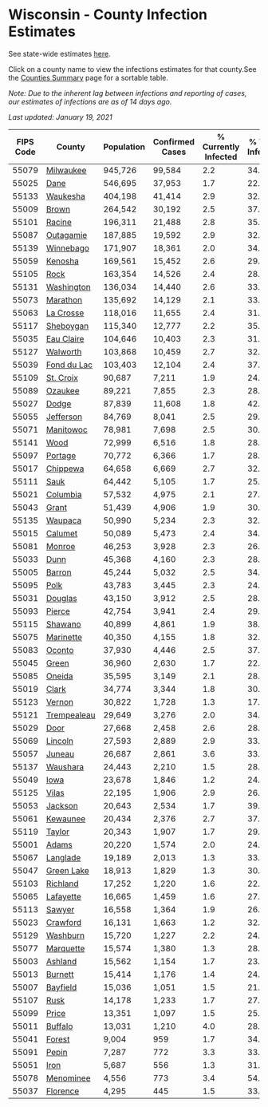# Wisconsin - County Infection Estimates

See state-wide estimates [here](/infections/us-wi).

Click on a county name to view the infections estimates for that county.See the [Counties Summary](/infections/summary-counties) page for a sortable table.

*Note: Due to the inherent lag between infections and reporting of cases, our estimates of infections are as of 14 days ago.*

*Last updated: January 19, 2021*

|   FIPS Code |                     County |   Population |   Confirmed Cases |   % Currently Infected |   % Total Infected |
|-------------|----------------------------|--------------|-------------------|------------------------|--------------------|
|       55079 |     [Milwaukee](milwaukee) |      945,726 |            99,584 |                    2.2 |               34.7 |
|       55025 |               [Dane](dane) |      546,695 |            37,953 |                    1.7 |               22.2 |
|       55133 |       [Waukesha](waukesha) |      404,198 |            41,414 |                    2.9 |               32.4 |
|       55009 |             [Brown](brown) |      264,542 |            30,192 |                    2.5 |               37.7 |
|       55101 |           [Racine](racine) |      196,311 |            21,488 |                    2.8 |               35.6 |
|       55087 |     [Outagamie](outagamie) |      187,885 |            19,592 |                    2.9 |               32.9 |
|       55139 |     [Winnebago](winnebago) |      171,907 |            18,361 |                    2.0 |               34.1 |
|       55059 |         [Kenosha](kenosha) |      169,561 |            15,452 |                    2.6 |               29.8 |
|       55105 |               [Rock](rock) |      163,354 |            14,526 |                    2.4 |               28.4 |
|       55131 |   [Washington](washington) |      136,034 |            14,440 |                    2.6 |               33.7 |
|       55073 |       [Marathon](marathon) |      135,692 |            14,129 |                    2.1 |               33.0 |
|       55063 |     [La Crosse](la-crosse) |      118,016 |            11,655 |                    2.4 |               31.1 |
|       55117 |     [Sheboygan](sheboygan) |      115,340 |            12,777 |                    2.2 |               35.3 |
|       55035 |   [Eau Claire](eau-claire) |      104,646 |            10,403 |                    2.3 |               31.4 |
|       55127 |       [Walworth](walworth) |      103,868 |            10,459 |                    2.7 |               32.2 |
|       55039 | [Fond du Lac](fond-du-lac) |      103,403 |            12,104 |                    2.4 |               37.4 |
|       55109 |     [St. Croix](st.-croix) |       90,687 |             7,211 |                    1.9 |               24.9 |
|       55089 |         [Ozaukee](ozaukee) |       89,221 |             7,855 |                    2.3 |               28.1 |
|       55027 |             [Dodge](dodge) |       87,839 |            11,608 |                    1.8 |               42.2 |
|       55055 |     [Jefferson](jefferson) |       84,769 |             8,041 |                    2.5 |               29.9 |
|       55071 |     [Manitowoc](manitowoc) |       78,981 |             7,698 |                    2.5 |               30.7 |
|       55141 |               [Wood](wood) |       72,999 |             6,516 |                    1.8 |               28.0 |
|       55097 |         [Portage](portage) |       70,772 |             6,366 |                    1.7 |               28.5 |
|       55017 |       [Chippewa](chippewa) |       64,658 |             6,669 |                    2.7 |               32.5 |
|       55111 |               [Sauk](sauk) |       64,442 |             5,105 |                    1.7 |               25.3 |
|       55021 |       [Columbia](columbia) |       57,532 |             4,975 |                    2.1 |               27.4 |
|       55043 |             [Grant](grant) |       51,439 |             4,906 |                    1.9 |               30.4 |
|       55135 |         [Waupaca](waupaca) |       50,990 |             5,234 |                    2.3 |               32.6 |
|       55015 |         [Calumet](calumet) |       50,089 |             5,473 |                    2.4 |               34.7 |
|       55081 |           [Monroe](monroe) |       46,253 |             3,928 |                    2.3 |               26.6 |
|       55033 |               [Dunn](dunn) |       45,368 |             4,160 |                    2.3 |               28.8 |
|       55005 |           [Barron](barron) |       45,244 |             5,032 |                    2.5 |               34.8 |
|       55095 |               [Polk](polk) |       43,783 |             3,445 |                    2.3 |               24.6 |
|       55031 |         [Douglas](douglas) |       43,150 |             3,912 |                    2.5 |               28.1 |
|       55093 |           [Pierce](pierce) |       42,754 |             3,941 |                    2.4 |               29.2 |
|       55115 |         [Shawano](shawano) |       40,899 |             4,861 |                    1.9 |               38.0 |
|       55075 |     [Marinette](marinette) |       40,350 |             4,155 |                    1.8 |               32.7 |
|       55083 |           [Oconto](oconto) |       37,930 |             4,446 |                    2.5 |               37.2 |
|       55045 |             [Green](green) |       36,960 |             2,630 |                    1.7 |               22.4 |
|       55085 |           [Oneida](oneida) |       35,595 |             3,149 |                    2.1 |               28.1 |
|       55019 |             [Clark](clark) |       34,774 |             3,344 |                    1.8 |               30.5 |
|       55123 |           [Vernon](vernon) |       30,822 |             1,728 |                    1.3 |               17.5 |
|       55121 | [Trempealeau](trempealeau) |       29,649 |             3,276 |                    2.0 |               34.9 |
|       55029 |               [Door](door) |       27,668 |             2,458 |                    2.6 |               28.1 |
|       55069 |         [Lincoln](lincoln) |       27,593 |             2,889 |                    2.9 |               33.0 |
|       55057 |           [Juneau](juneau) |       26,687 |             2,861 |                    3.6 |               33.6 |
|       55137 |       [Waushara](waushara) |       24,443 |             2,210 |                    1.5 |               28.8 |
|       55049 |               [Iowa](iowa) |       23,678 |             1,846 |                    1.2 |               24.7 |
|       55125 |             [Vilas](vilas) |       22,195 |             1,906 |                    2.9 |               26.8 |
|       55053 |         [Jackson](jackson) |       20,643 |             2,534 |                    1.7 |               39.0 |
|       55061 |       [Kewaunee](kewaunee) |       20,434 |             2,376 |                    2.7 |               37.0 |
|       55119 |           [Taylor](taylor) |       20,343 |             1,907 |                    1.7 |               29.4 |
|       55001 |             [Adams](adams) |       20,220 |             1,574 |                    2.0 |               24.7 |
|       55067 |       [Langlade](langlade) |       19,189 |             2,013 |                    1.3 |               33.6 |
|       55047 |   [Green Lake](green-lake) |       18,913 |             1,829 |                    1.3 |               30.9 |
|       55103 |       [Richland](richland) |       17,252 |             1,220 |                    1.6 |               22.7 |
|       55065 |     [Lafayette](lafayette) |       16,665 |             1,459 |                    1.6 |               27.6 |
|       55113 |           [Sawyer](sawyer) |       16,558 |             1,364 |                    1.9 |               26.9 |
|       55023 |       [Crawford](crawford) |       16,131 |             1,663 |                    1.2 |               32.8 |
|       55129 |       [Washburn](washburn) |       15,720 |             1,227 |                    2.2 |               24.2 |
|       55077 |     [Marquette](marquette) |       15,574 |             1,380 |                    1.3 |               28.4 |
|       55003 |         [Ashland](ashland) |       15,562 |             1,154 |                    1.7 |               23.2 |
|       55013 |         [Burnett](burnett) |       15,414 |             1,176 |                    1.4 |               24.1 |
|       55007 |       [Bayfield](bayfield) |       15,036 |             1,051 |                    1.5 |               21.9 |
|       55107 |               [Rusk](rusk) |       14,178 |             1,233 |                    1.7 |               27.5 |
|       55099 |             [Price](price) |       13,351 |             1,097 |                    1.5 |               25.7 |
|       55011 |         [Buffalo](buffalo) |       13,031 |             1,210 |                    4.0 |               28.8 |
|       55041 |           [Forest](forest) |        9,004 |               959 |                    1.7 |               34.3 |
|       55091 |             [Pepin](pepin) |        7,287 |               772 |                    3.3 |               33.2 |
|       55051 |               [Iron](iron) |        5,687 |               556 |                    1.3 |               31.1 |
|       55078 |     [Menominee](menominee) |        4,556 |               773 |                    3.4 |               54.1 |
|       55037 |       [Florence](florence) |        4,295 |               445 |                    1.5 |               33.3 |